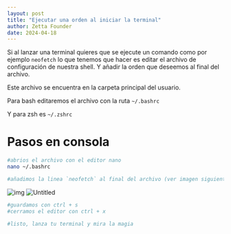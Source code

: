 ```yaml
---
layout: post
title: "Ejecutar una orden al iniciar la terminal"
author: Zetta Founder
date: 2024-04-18
---
```

Si al lanzar una terminal quieres que se ejecute un comando como por ejemplo `neofetch` lo que tenemos que hacer es editar el archivo de configuración de nuestra shell. Y añadir la orden que deseemos al final del archivo.

Este archivo se encuentra en la carpeta principal del usuario.

Para bash editaremos el archivo con la ruta `~/.bashrc`

Y para zsh es `~/.zshrc`

# Pasos en consola

```bash
#abrios el archivo con el editor nano
nano ~/.bashrc

#añadimos la linea `neofetch` al final del archivo (ver imagen siguiente)
```

![img](https://i.ibb.co/N7Jg6z7/image.png)
![Untitled](https://prnt.sc/32EKxoXBjIlN)

```bash
#guardamos con ctrl + s
#cerramos el editor con ctrl + x

#listo, lanza tu terminal y mira la magia
```